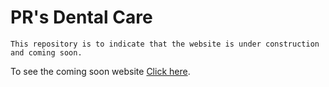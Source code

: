 # PR's Dental Care

``` 
This repository is to indicate that the website is under construction and coming soon.
``` 
To see the coming soon website [Click here](https://prdentalcare.com).
